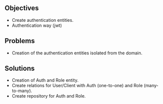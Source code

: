 ## Objectives

- Create authentication entities.
- Authentication way (jwt)

## Problems

- Creation of the authentication entities isolated from the domain.

## Solutions

- Creation of Auth and Role entity.
- Create relations for User/Client with Auth (one-to-one) and Role (many-to-many).
- Create repository for Auth and Role.
